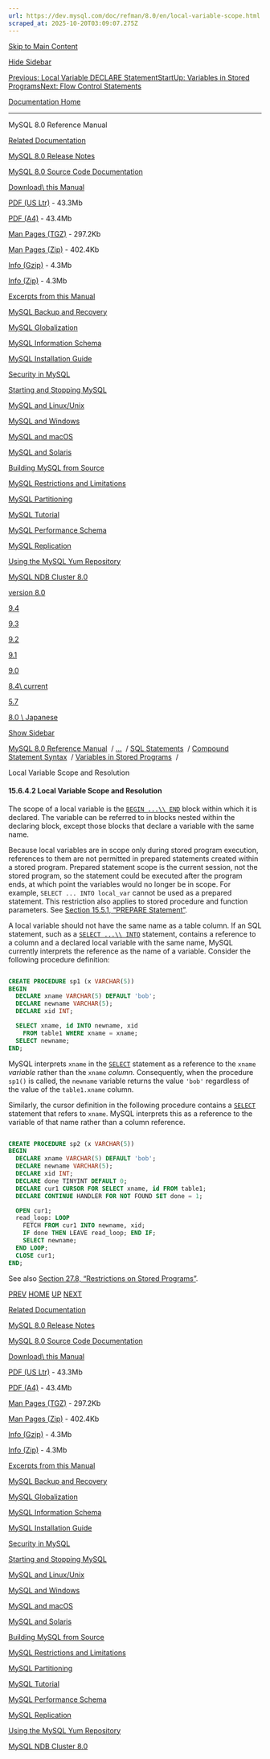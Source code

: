 ```yaml
---
url: https://dev.mysql.com/doc/refman/8.0/en/local-variable-scope.html
scraped_at: 2025-10-20T03:09:07.275Z
---
```


[Skip to Main Content](https://dev.mysql.com/doc/refman/8.0/en/local-variable-scope.html#main)

[Hide Sidebar](https://dev.mysql.com/doc/refman/8.0/en/local-variable-scope.html "Hide Sidebar")

[Previous: Local Variable DECLARE Statement](https://dev.mysql.com/doc/refman/8.0/en/declare-local-variable.html "Previous: Local Variable DECLARE Statement")[Start](https://dev.mysql.com/doc/refman/8.0/en/index.html "Start")[Up: Variables in Stored Programs](https://dev.mysql.com/doc/refman/8.0/en/stored-program-variables.html "Up: Variables in Stored Programs")[Next: Flow Control Statements](https://dev.mysql.com/doc/refman/8.0/en/flow-control-statements.html "Next: Flow Control Statements")

[Documentation Home](https://dev.mysql.com/doc/)

* * *

MySQL 8.0 Reference Manual

[Related Documentation](https://dev.mysql.com/doc/refman/8.0/en/local-variable-scope.html)

[MySQL 8.0 Release Notes](https://dev.mysql.com/doc/relnotes/mysql/8.0/en/)

[MySQL 8.0 Source Code Documentation](https://dev.mysql.com/doc/dev/mysql-server/latest/)

[Download\\
this Manual](https://dev.mysql.com/doc/refman/8.0/en/local-variable-scope.html)

[PDF (US Ltr)](https://downloads.mysql.com/docs/refman-8.0-en.pdf)
\- 43.3Mb

[PDF (A4)](https://downloads.mysql.com/docs/refman-8.0-en.a4.pdf)
\- 43.4Mb

[Man Pages (TGZ)](https://downloads.mysql.com/docs/refman-8.0-en.man-gpl.tar.gz)
\- 297.2Kb

[Man Pages (Zip)](https://downloads.mysql.com/docs/refman-8.0-en.man-gpl.zip)
\- 402.4Kb

[Info (Gzip)](https://downloads.mysql.com/docs/mysql-8.0.info.gz)
\- 4.3Mb

[Info (Zip)](https://downloads.mysql.com/docs/mysql-8.0.info.zip)
\- 4.3Mb

[Excerpts from this Manual](https://dev.mysql.com/doc/refman/8.0/en/local-variable-scope.html)

[MySQL Backup and Recovery](https://dev.mysql.com/doc/mysql-backup-excerpt/8.0/en/)

[MySQL Globalization](https://dev.mysql.com/doc/mysql-g11n-excerpt/8.0/en/)

[MySQL Information Schema](https://dev.mysql.com/doc/mysql-infoschema-excerpt/8.0/en/)

[MySQL Installation Guide](https://dev.mysql.com/doc/mysql-installation-excerpt/8.0/en/)

[Security in MySQL](https://dev.mysql.com/doc/mysql-security-excerpt/8.0/en/)

[Starting and Stopping MySQL](https://dev.mysql.com/doc/mysql-startstop-excerpt/8.0/en/)

[MySQL and Linux/Unix](https://dev.mysql.com/doc/mysql-linuxunix-excerpt/8.0/en/)

[MySQL and Windows](https://dev.mysql.com/doc/mysql-windows-excerpt/8.0/en/)

[MySQL and macOS](https://dev.mysql.com/doc/mysql-macos-excerpt/8.0/en/)

[MySQL and Solaris](https://dev.mysql.com/doc/mysql-solaris-excerpt/8.0/en/)

[Building MySQL from Source](https://dev.mysql.com/doc/mysql-sourcebuild-excerpt/8.0/en/)

[MySQL Restrictions and Limitations](https://dev.mysql.com/doc/mysql-reslimits-excerpt/8.0/en/)

[MySQL Partitioning](https://dev.mysql.com/doc/mysql-partitioning-excerpt/8.0/en/)

[MySQL Tutorial](https://dev.mysql.com/doc/mysql-tutorial-excerpt/8.0/en/)

[MySQL Performance Schema](https://dev.mysql.com/doc/mysql-perfschema-excerpt/8.0/en/)

[MySQL Replication](https://dev.mysql.com/doc/mysql-replication-excerpt/8.0/en/)

[Using the MySQL Yum Repository](https://dev.mysql.com/doc/mysql-repo-excerpt/8.0/en/)

[MySQL NDB Cluster 8.0](https://dev.mysql.com/doc/mysql-cluster-excerpt/8.0/en/)

[version 8.0](https://dev.mysql.com/doc/refman/8.0/en/local-variable-scope.html)

[9.4](https://dev.mysql.com/doc/refman/9.4/en/local-variable-scope.html)

[9.3](https://dev.mysql.com/doc/refman/9.3/en/local-variable-scope.html)

[9.2](https://dev.mysql.com/doc/refman/9.2/en/local-variable-scope.html)

[9.1](https://dev.mysql.com/doc/refman/9.1/en/local-variable-scope.html)

[9.0](https://dev.mysql.com/doc/refman/9.0/en/local-variable-scope.html)

[8.4\\
current](https://dev.mysql.com/doc/refman/8.4/en/local-variable-scope.html)

[5.7](https://dev.mysql.com/doc/refman/5.7/en/local-variable-scope.html)

[8.0 \\
Japanese](https://dev.mysql.com/doc/refman/8.0/ja/local-variable-scope.html)

[Show Sidebar](https://dev.mysql.com/doc/refman/8.0/en/local-variable-scope.html "Show Sidebar")

[MySQL 8.0 Reference Manual](https://dev.mysql.com/doc/refman/8.0/en/)  /
[...](https://dev.mysql.com/doc/refman/8.0/en/local-variable-scope.html)  / [SQL Statements](https://dev.mysql.com/doc/refman/8.0/en/sql-statements.html)  /
[Compound Statement Syntax](https://dev.mysql.com/doc/refman/8.0/en/sql-compound-statements.html)  /
[Variables in Stored Programs](https://dev.mysql.com/doc/refman/8.0/en/stored-program-variables.html)  /

Local Variable Scope and Resolution


#### 15.6.4.2 Local Variable Scope and Resolution

The scope of a local variable is the
[`BEGIN ...\\
        END`](https://dev.mysql.com/doc/refman/8.0/en/begin-end.html "15.6.1 BEGIN ... END Compound Statement") block within which it is declared. The variable
can be referred to in blocks nested within the declaring block,
except those blocks that declare a variable with the same name.


Because local variables are in scope only during stored program
execution, references to them are not permitted in prepared
statements created within a stored program. Prepared statement
scope is the current session, not the stored program, so the
statement could be executed after the program ends, at which
point the variables would no longer be in scope. For example,
`SELECT ... INTO
        local_var` cannot be used as
a prepared statement. This restriction also applies to stored
procedure and function parameters. See
[Section 15.5.1, “PREPARE Statement”](https://dev.mysql.com/doc/refman/8.0/en/prepare.html "15.5.1 PREPARE Statement").


A local variable should not have the same name as a table
column. If an SQL statement, such as a
[`SELECT ...\\
        INTO`](https://dev.mysql.com/doc/refman/8.0/en/select.html "15.2.13 SELECT Statement") statement, contains a reference to a column and a
declared local variable with the same name, MySQL currently
interprets the reference as the name of a variable. Consider the
following procedure definition:


``` sql

CREATE PROCEDURE sp1 (x VARCHAR(5))
BEGIN
  DECLARE xname VARCHAR(5) DEFAULT 'bob';
  DECLARE newname VARCHAR(5);
  DECLARE xid INT;

  SELECT xname, id INTO newname, xid
    FROM table1 WHERE xname = xname;
  SELECT newname;
END;
```

MySQL interprets `xname` in the
[`SELECT`](https://dev.mysql.com/doc/refman/8.0/en/select.html "15.2.13 SELECT Statement") statement as a reference
to the `xname` _variable_
rather than the `xname` _column_. Consequently, when the procedure
`sp1()` is called, the
`newname` variable returns the value
`'bob'` regardless of the value of the
`table1.xname` column.


Similarly, the cursor definition in the following procedure
contains a [`SELECT`](https://dev.mysql.com/doc/refman/8.0/en/select.html "15.2.13 SELECT Statement") statement that
refers to `xname`. MySQL interprets this as a
reference to the variable of that name rather than a column
reference.


``` sql

CREATE PROCEDURE sp2 (x VARCHAR(5))
BEGIN
  DECLARE xname VARCHAR(5) DEFAULT 'bob';
  DECLARE newname VARCHAR(5);
  DECLARE xid INT;
  DECLARE done TINYINT DEFAULT 0;
  DECLARE cur1 CURSOR FOR SELECT xname, id FROM table1;
  DECLARE CONTINUE HANDLER FOR NOT FOUND SET done = 1;

  OPEN cur1;
  read_loop: LOOP
    FETCH FROM cur1 INTO newname, xid;
    IF done THEN LEAVE read_loop; END IF;
    SELECT newname;
  END LOOP;
  CLOSE cur1;
END;
```

See also [Section 27.8, “Restrictions on Stored Programs”](https://dev.mysql.com/doc/refman/8.0/en/stored-program-restrictions.html "27.8 Restrictions on Stored Programs").

[PREV](https://dev.mysql.com/doc/refman/8.0/en/declare-local-variable.html "Previous: Local Variable DECLARE Statement") [HOME](https://dev.mysql.com/doc/refman/8.0/en/index.html "Start") [UP](https://dev.mysql.com/doc/refman/8.0/en/stored-program-variables.html "Up: Variables in Stored Programs") [NEXT](https://dev.mysql.com/doc/refman/8.0/en/flow-control-statements.html "Next: Flow Control Statements")

[Related Documentation](https://dev.mysql.com/doc/refman/8.0/en/local-variable-scope.html)

[MySQL 8.0 Release Notes](https://dev.mysql.com/doc/relnotes/mysql/8.0/en/)

[MySQL 8.0 Source Code Documentation](https://dev.mysql.com/doc/dev/mysql-server/latest/)

[Download\\
this Manual](https://dev.mysql.com/doc/refman/8.0/en/local-variable-scope.html)

[PDF (US Ltr)](https://downloads.mysql.com/docs/refman-8.0-en.pdf)
\- 43.3Mb

[PDF (A4)](https://downloads.mysql.com/docs/refman-8.0-en.a4.pdf)
\- 43.4Mb

[Man Pages (TGZ)](https://downloads.mysql.com/docs/refman-8.0-en.man-gpl.tar.gz)
\- 297.2Kb

[Man Pages (Zip)](https://downloads.mysql.com/docs/refman-8.0-en.man-gpl.zip)
\- 402.4Kb

[Info (Gzip)](https://downloads.mysql.com/docs/mysql-8.0.info.gz)
\- 4.3Mb

[Info (Zip)](https://downloads.mysql.com/docs/mysql-8.0.info.zip)
\- 4.3Mb

[Excerpts from this Manual](https://dev.mysql.com/doc/refman/8.0/en/local-variable-scope.html)

[MySQL Backup and Recovery](https://dev.mysql.com/doc/mysql-backup-excerpt/8.0/en/)

[MySQL Globalization](https://dev.mysql.com/doc/mysql-g11n-excerpt/8.0/en/)

[MySQL Information Schema](https://dev.mysql.com/doc/mysql-infoschema-excerpt/8.0/en/)

[MySQL Installation Guide](https://dev.mysql.com/doc/mysql-installation-excerpt/8.0/en/)

[Security in MySQL](https://dev.mysql.com/doc/mysql-security-excerpt/8.0/en/)

[Starting and Stopping MySQL](https://dev.mysql.com/doc/mysql-startstop-excerpt/8.0/en/)

[MySQL and Linux/Unix](https://dev.mysql.com/doc/mysql-linuxunix-excerpt/8.0/en/)

[MySQL and Windows](https://dev.mysql.com/doc/mysql-windows-excerpt/8.0/en/)

[MySQL and macOS](https://dev.mysql.com/doc/mysql-macos-excerpt/8.0/en/)

[MySQL and Solaris](https://dev.mysql.com/doc/mysql-solaris-excerpt/8.0/en/)

[Building MySQL from Source](https://dev.mysql.com/doc/mysql-sourcebuild-excerpt/8.0/en/)

[MySQL Restrictions and Limitations](https://dev.mysql.com/doc/mysql-reslimits-excerpt/8.0/en/)

[MySQL Partitioning](https://dev.mysql.com/doc/mysql-partitioning-excerpt/8.0/en/)

[MySQL Tutorial](https://dev.mysql.com/doc/mysql-tutorial-excerpt/8.0/en/)

[MySQL Performance Schema](https://dev.mysql.com/doc/mysql-perfschema-excerpt/8.0/en/)

[MySQL Replication](https://dev.mysql.com/doc/mysql-replication-excerpt/8.0/en/)

[Using the MySQL Yum Repository](https://dev.mysql.com/doc/mysql-repo-excerpt/8.0/en/)

[MySQL NDB Cluster 8.0](https://dev.mysql.com/doc/mysql-cluster-excerpt/8.0/en/)